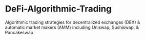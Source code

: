 # DeFi-Algorithmic-Trading
Algorithmic trading strategies for decentralized exchanges (DEX) &amp; automatic market makers (AMM) including Uniswap, Sushiswap, &amp; Pancakeswap
